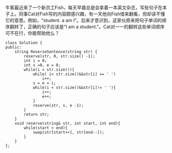 牛客最近来了一个新员工Fish，每天早晨总是会拿着一本英文杂志，写些句子在本子上。同事Cat对Fish写的内容颇感兴趣，有一天他向Fish借来翻看，但却读不懂它的意思。例如，“student. a am I”。后来才意识到，这家伙原来把句子单词的顺序翻转了，正确的句子应该是“I am a student.”。Cat对一一的翻转这些单词顺序可不在行，你能帮助他么？


```
class Solution {
public:
    string ReverseSentence(string str) {
        reserve(str, 0, str.size() -1);
        int i = 0;
        int s =0, e = 0;
        while(i < str.size()){
            while( i< str.size()&&str[i] == ' ')
                i++;
            s = e = i;
            while(i < str.size()&&str[i]!= ' '){
                i++;
                e++;
            }
            reserve(str, s, e -1);
        }
        return str;
    }
    void reserve(string& str, int start, int end){
        while(start < end){
            swap(str[start++], str[end--]);
        }
    }
};
```